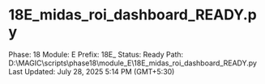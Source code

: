# 18E_midas_roi_dashboard_READY.py

Phase: 18
Module: E
Prefix: 18E_
Status: Ready
Path: D:\MAGIC\scripts\phase18\module_E\18E_midas_roi_dashboard_READY.py
Last Updated: July 28, 2025 5:14 PM (GMT+5:30)
